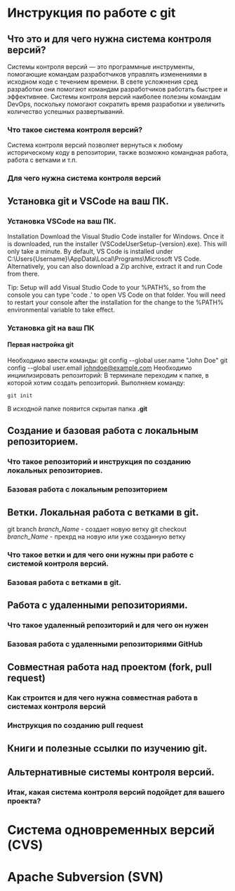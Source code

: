 # Инструкция по работе с git

## Что это и для чего нужна система контроля версий?

Системы контроля версий — это программные инструменты, помогающие командам разработчиков управлять изменениями в исходном коде с течением времени. В свете усложнения сред разработки они помогают командам разработчиков работать быстрее и эффективнее. Системы контроля версий наиболее полезны командам DevOps, поскольку помогают сократить время разработки и увеличить количество успешных развертываний.

### Что такое система контроля версий?
Система контроля версий позволяет вернуться к любому историческому коду в репозитории, также возможно командная работа, работа с ветками и т.п.

### Для чего нужна система контроля версий

## Установка git и VSCode на ваш ПК.

### Установка VSCode на ваш ПК.
Installation
Download the Visual Studio Code installer for Windows.
Once it is downloaded, run the installer (VSCodeUserSetup-{version}.exe). This will only take a minute.
By default, VS Code is installed under C:\Users\{Username}\AppData\Local\Programs\Microsoft VS Code.
Alternatively, you can also download a Zip archive, extract it and run Code from there.

Tip: Setup will add Visual Studio Code to your %PATH%, so from the console you can type 'code .' to open VS Code on that folder. You will need to restart your console after the installation for the change to the %PATH% environmental variable to take effect.

### Установка git на ваш ПК

#### Первая настройка git
Необходимо ввести команды:
git config --global user.name "John Doe"
git config --global user.email johndoe@example.com
Необходимо инциилизировать репозиторий:
В терминале переходим к папке, в которой хотим создать репозиторий.
Выполняем команду:
```
git init
```
В исходной папке появится скрытая папка **.git**

## Создание и базовая работа с локальным репозиторием.

### Что такое репозиторий и инструкция по созданию локальных репозиториев.

### Базовая работа с локальным репозиторием

## Ветки. Локальная работа с ветками в git.
 git branch _branch_Name_ - создает новую ветку
 git checkout _branch_Name_  - прехрд на новую или уже созданную ветку

### Что такое ветки и для чего они нужны при работе с системой контроля версий.

### Базовая работа с ветками в git.

## Работа с удаленными репозиториями.

### Что такое удаленный репозиторий и для чего он нужен

### Базовая работа с удаленными репозиториями GitHub

## Совместная работа над проектом (fork, pull request)

### Как строится и для чего нужна совместная работа в системах контроля версий

### Инструкция по созданию pull request

## Книги и полезные ссылки по изучению git.

## Альтернативные системы контроля версий.

### Итак, какая система контроля версий подойдет для вашего проекта?

# Система одновременных версий (CVS)

# Apache Subversion (SVN)


